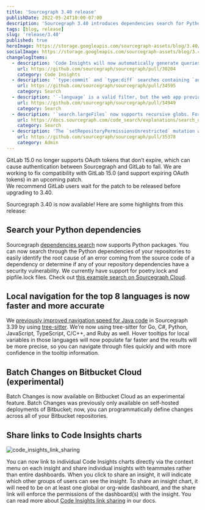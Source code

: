 ```yaml
---
title: 'Sourcegraph 3.40 release'
publishDate: 2022-05-24T10:00-07:00
description: 'Sourcegraph 3.40 introduces dependencies search for Python, faster local navigation for several languages, Batch Changes for Bitbucket Cloud, and direct sharing for Code Insights visualizations.'
tags: [blog, release]
slug: 'release/3.40'
published: true
heroImage: https://storage.googleapis.com/sourcegraph-assets/blog/3.40/sourcegraph-3-40-release.png
socialImage: https://storage.googleapis.com/sourcegraph-assets/blog/3.40/sourcegraph-3-40-release.png
changelogItems:
  - description: 'Code Insights will now automatically generate queries with a default value of `fork:no` and `archived:no` if these fields are not specified by the user. This removes the need to manually add these fields to have consistent behavior from historical to non-historical results.'
    url: https://github.com/sourcegraph/sourcegraph/pull/30204
    category: Code Insights
  - description: '`type:commit` and `type:diff` searches containing `and`, `or`, and `not` queries have been optimized, and now return results significantly faster.'
    url: https://github.com/sourcegraph/sourcegraph/pull/34595
    category: Search
  - description: '`-language` is a valid filter, but the web app previously displayed it as invalid. This bug has been fixed to reflect it as valid.'
    url: https://github.com/sourcegraph/sourcegraph/pull/34949
    category: Search
  - description: '`search.largeFiles` now supports recursive globs. For example, it is now possible to configure `search.largeFiles` with a pattern like `**/*.lock` to index all lock files in a repository and make them searchable, even when they are larger than 1 MB each.'
    url: https://docs.sourcegraph.com/code_search/explanations/search_details
    category: Search
  - description: 'The `setRepositoryPermissionsUnrestricted` mutation was added, which allows you to explicitly mark a repo as available to all Sourcegraph users on your instance. This allows you to open up repositories to all new users on your instance without needing to add new users individually when they join.'
    url: https://github.com/sourcegraph/sourcegraph/pull/35378
    category: Admin
---
```


<div className="alert alert-primary" role="alert" style={{maxWidth:'650px', alignItems:'center', margin: 'auto auto 20px auto'}}>
      GitLab 15.0 no longer supports OAuth tokens that don’t expire, which can cause authentication between Sourcegraph and GitLab to fail. We are working to fix compatibility with GitLab 15.0 (and support expiring OAuth tokens) in an upcoming patch.
  <br/>
  We recommend GitLab users wait for the patch to be released before upgrading to 3.40.
</div>

Sourcegraph 3.40 is now available! Here are some highlights from this release:

## Search your Python dependencies

Sourcegraph [dependencies search](https://docs.sourcegraph.com/code_search/how-to/dependencies_search) now supports Python packages. You can now search through the Python dependencies of your repositories to easily identify the root cause of an error coming from the source code of a dependency or determine if any of your repository dependencies have a security vulnerability. We currently have support for poetry.lock and pipfile.lock files. Check out [this example search on Sourcegraph Cloud](https://sourcegraph.com/search?q=context:global+repo:deps%28%5Egithub%5C.com/textualize/rich%24%29+&patternType=literal).

## Local navigation for the top 8 languages is now faster and more accurate

We [previously improved navigation speed for Java code](https://about.sourcegraph.com/blog/release/3.39/#Local-navigation-for-Java-code-is-now-faster-and-more-accurate) in Sourcegraph 3.39 by using [tree-sitter](https://tree-sitter.github.io/tree-sitter/). We’re now using tree-sitter for Go, C#, Python, JavaScript, TypeScript, C/C++, and Ruby as well. Hover tooltips for local variables in those languages will now populate far faster and the results will be more precise, so you can navigate through files quickly and with more confidence in the tooltip information.

## Batch Changes on Bitbucket Cloud (experimental)

Batch Changes is now available on Bitbucket Cloud as an experimental feature. Batch Changes was previously only available on self-hosted deployments of Bitbucket; now, you can programmatically define changes across all of your Bitbucket repositories.

## Share links to Code Insights charts

![code_insights_link_sharing](https://storage.googleapis.com/sourcegraph-assets/blog/3.40/code_insights_link_sharing.png)

You can now link to individual Code Insights charts directly via the context menu on each insight and share individual insights with teammates rather than entire dashboards. When you click to share an insight, it will indicate which other groups of users can see the insight. To share an insight chart, it will need to be on at least one global or org-wide dashboard, and the share link will enforce the permissions of the dashboard(s) with the insight. You can read more about [Code Insights link sharing](https://docs.sourcegraph.com/code_insights/explanations/viewing_code_insights#sharing-links-to-individual-insights) in our docs.
